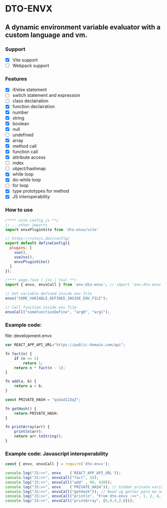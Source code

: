 
# DTO-ENVX

## A dynamic environment variable evaluator with a custom language and vm.

### Support
- [x] Vite support
- [ ] Webpack support

### Features
- [x] if/else statement
- [ ] switch statement and expression
- [ ] class declairation
- [x] function declairation
- [x] number
- [x] string
- [x] boolean
- [x] null
- [ ] undefined
- [x] array
- [x] method call
- [x] function call
- [x] attribute access
- [ ] index
- [ ] object/hashmap
- [x] while loop
- [x] do-while loop
- [ ] for loop
- [x] type prototypes for method
- [x] JS interoperability

### How to use

```js
/**** vite.config.js **/
// ...other imports
import envxPluginVite from 'dto-envx/vite'

// https://vitejs.dev/config/
export default defineConfig({
  plugins: [
    vue(),
    vueJsx(),
    envxPluginVite()
  ]
});

/**** page.(vue | jsx | tsx) **/
import { envx, envxCall } from 'env:dto-envx'; // import 'env:dto-envx' instead of 'dto-envx'

// Get variable defined inside env file
envx("SOME_VARIABLE_DEFINED_INSIDE_ENV_FILE");

// Call function inside env file
envxCall("someFunctionDefine", "arg0", "arg1");
```

### Example code:

<span>file: development.envx</span>
```js
var REACT_APP_API_URL="https://public-domain.com/api";

fn fact(n) {
    if (n <= 1) 
        return 1;
    return n * fact(n - 1);
}

fn add(a, b) {
    return a + b;
}

const PRIVATE_HASH = "qsdad123q3";

fn getHash() {
    return PRIVATE_HASH;
}

fn printArray(arr) {
    println(arr);
    return arr.toString();
}
```

### Example code: Javascript interoperability
```js
const { envx, envxCall } = require('dto-envx');

console.log("JS:>>", envx    ('REACT_APP_API_URL'));
console.log("JS:>>", envxCall("fact", 5));
console.log("JS:>>", envxCall("add" , 69, 420));
console.log("JS:>>", envx    ('PRIVATE_HASH')); // hidden private variable basta nag start sa 'PRIVATE_'
console.log("JS:>>", envxCall("getHash")); // Need ug getter para ma access ang private variable
console.log("JS:>>", envxCall("println", "From dto-envx :>>", 1, 2, 4, 5, 6, "Hello!"));
console.log("JS:>>", envxCall("printArray", [6,9,4,2,0]));
```